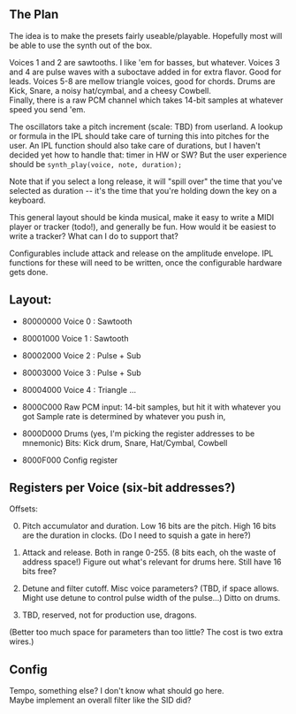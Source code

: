 ## The Plan

The idea is to make the presets fairly useable/playable.  Hopefully most will be able to use the synth out of the box.

Voices 1 and 2 are sawtooths.  I like 'em for basses, but whatever.
Voices 3 and 4 are pulse waves with a suboctave added in for extra flavor. Good for leads.
Voices 5-8 are mellow triangle voices, good for chords.
Drums are Kick, Snare, a noisy hat/cymbal, and a cheesy Cowbell.  
Finally, there is a raw PCM channel which takes 14-bit samples at whatever speed you send 'em.

The oscillators take a pitch increment (scale: TBD) from userland.  A lookup or formula in the IPL should take care of turning this into pitches for the user.
An IPL function should also take care of durations, but I haven't decided yet how to handle that: timer in HW or SW?
But the user experience should be `synth_play(voice, note, duration);`

Note that if you select a long release, it will "spill over" the time that you've selected as duration -- it's the time that you're holding down the key on a keyboard.  

This general layout should be kinda musical, make it easy to write a MIDI player or tracker (todo!), and generally be fun. How would it be easiest to write a tracker?  What can I do to support that?

Configurables include attack and release on the amplitude envelope.  IPL functions for these will need to be written, once the configurable hardware gets done.


## Layout: 

* 80000000 Voice 0 : Sawtooth
* 80001000 Voice 1 : Sawtooth
* 80002000 Voice 2 : Pulse + Sub
* 80003000 Voice 3 : Pulse + Sub
* 80004000 Voice 4 : Triangle
 ...
* 8000C000 Raw PCM input: 14-bit samples, but hit it with whatever you got
  Sample rate is determined by whatever you push in, 

* 8000D000 Drums  (yes, I'm picking the register addresses to be mnemonic)
  Bits: Kick drum, Snare, Hat/Cymbal, Cowbell

* 8000F000 Config register

## Registers per Voice  (six-bit addresses?)

Offsets:

0. Pitch accumulator and duration.  Low 16 bits are the pitch.  High 16 bits are the duration in clocks.   (Do I need to squish a gate in here?)

1. Attack and release.  Both in range 0-255.  (8 bits each, oh the waste of address space!)  Figure out what's relevant for drums here.  Still have  16 bits free?

2. Detune and filter cutoff. Misc voice parameters? (TBD, if space allows.  Might use detune to control pulse width of the pulse...)  Ditto on drums.

3. TBD, reserved, not for production use, dragons.

(Better too much space for parameters than too little?  The cost is two extra wires.)

## Config

Tempo, something else?  I don't know what should go here.  
Maybe implement an overall filter like the SID did?  

